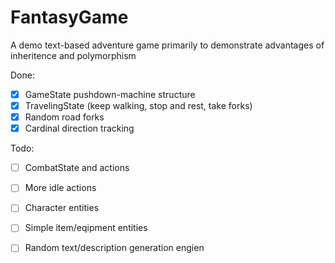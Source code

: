 # FantasyGame

A demo text-based adventure game primarily to demonstrate advantages of inheritence and polymorphism

Done:
  - [x] GameState pushdown-machine structure
  - [x] TravelingState (keep walking, stop and rest, take forks)
  - [x] Random road forks
  - [x] Cardinal direction tracking

Todo:
  - [ ] CombatState and actions
  - [ ] More idle actions
  - [ ] Character entities
  - [ ] Simple item/eqipment entities
  - [ ] Random text/description generation engien
 
